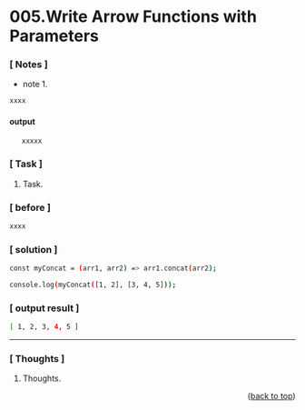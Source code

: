 <a name="topage"></a>

# 005.Write Arrow Functions with Parameters

### [ Notes ]
  * note 1.

```sh
xxxx
```
#### output
```sh
   xxxxx
```

### [ Task ]
  1. Task.

### [ before ]

```sh
xxxx
```

### [ solution ]

```sh
const myConcat = (arr1, arr2) => arr1.concat(arr2);

console.log(myConcat([1, 2], [3, 4, 5]));
```

### [ output result ]

```sh
[ 1, 2, 3, 4, 5 ]
```

-----

### [ Thoughts ]

  1. Thoughts.


<p align="right">(<a href="#topage">back to top</a>)</p>
<br/>
<br/>
